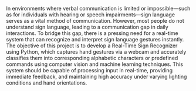 In environments where verbal communication is limited or impossible—such as for individuals with hearing or speech impairments—sign language serves as a vital method of communication. However, most people do not understand sign language, leading to a communication gap in daily interactions. To bridge this gap, there is a pressing need for a real-time system that can recognize and interpret sign language gestures instantly.
The objective of this project is to develop a Real-Time Sign Recognizer using Python, which captures hand gestures via a webcam and accurately classifies them into corresponding alphabetic characters or predefined commands using computer vision and machine learning techniques. This system should be capable of processing input in real-time, providing immediate feedback, and maintaining high accuracy under varying lighting conditions and hand orientations.
